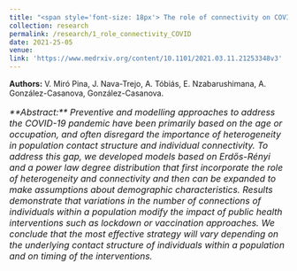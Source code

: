 ```yaml
---
title: "<span style='font-size: 18px'> The role of connectivity on COVID-19 preventive approaches"
collection: research
permalink: /research/1_role_connectivity_COVID
date: 2021-25-05
venue: 
link: 'https://www.medrxiv.org/content/10.1101/2021.03.11.21253348v3'
---
```

**Authors:** V. Miró Pina, J. Nava-Trejo, A. Tóbiás, E. Nzabarushimana, A. González-Casanova, González-Casanova.

<p style="font-size:12pt; font-style:italic">
**Abstract:** Preventive and modelling approaches to address the COVID-19 pandemic have been primarily based on the age or occupation, and often disregard the importance of heterogeneity in population contact structure and individual connectivity. To address this gap, we developed models based on Erdős-Rényi and a power law degree distribution that first incorporate the role of heterogeneity and connectivity and then can be expanded to make assumptions about demographic characteristics. Results demonstrate that variations in the number of connections of individuals within a population modify the impact of public health interventions such as lockdown or vaccination approaches. We conclude that the most effective strategy will vary depending on the underlying contact structure of individuals within a population and on timing of the interventions.
</p>
